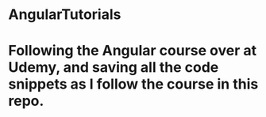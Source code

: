 # AngularTutorials
# Following the Angular course over at Udemy, and saving all the code snippets as I follow the course in this repo.
